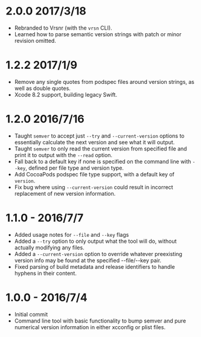 # 2.0.0 2017/3/18

- Rebranded to Vrsnr (with the `vrsn` CLI).
- Learned how to parse semantic version strings with patch or minor revision omitted.

# 1.2.2 2017/1/9

- Remove any single quotes from podspec files around version strings, as well as double quotes.
- Xcode 8.2 support, building legacy Swift.

# 1.2.0 2016/7/16

- Taught `semver` to accept just `--try` and `--current-version` options to essentially calculate the next version and see what it will output.
- Taught `semver` to only read the current version from specified file and print it to output with the `--read` option.
- Fall back to a default key if none is specified on the command line with `--key`, defined per file type and version type.
- Add CocoaPods podspec file type support, with a default key of `version`.
- Fix bug where using `--current-version` could result in incorrect replacement of new version information.

# 1.1.0 - 2016/7/7

- Added usage notes for `--file` and `--key` flags
- Added a `--try` option to only output what the tool will do, without actually modifying any files.
- Added a `--current-version` option to override whatever preexisting version info may be found at the specified --file/--key pair.
- Fixed parsing of build metadata and release identifiers to handle hyphens in their content.

# 1.0.0 - 2016/7/4

- Initial commit
- Command line tool with basic functionality to bump semver and pure numerical version information in either xcconfig or plist files.
